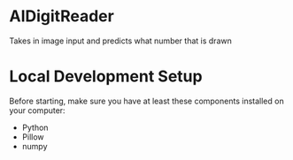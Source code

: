 # AIDigitReader
Takes in image input and predicts what number that is drawn

# Local Development Setup
Before starting, make sure you have at least these components installed on your computer:
- Python
- Pillow
- numpy
